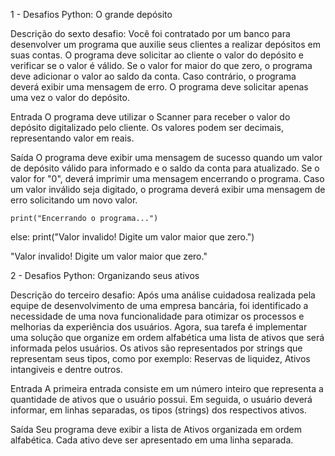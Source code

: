 1 - Desafios Python: O grande depósito

Descrição do sexto desafio: Você foi contratado por um banco para desenvolver um programa que auxilie seus clientes a realizar depósitos em suas contas.
O programa deve solicitar ao cliente o valor do depósito e verificar se o valor é válido. Se o valor for maior do que zero, o programa deve adicionar o valor ao saldo da conta.
Caso contrário, o programa deverá exibir uma mensagem de erro. O programa deve solicitar apenas uma vez o valor do depósito.

Entrada
O programa deve utilizar o Scanner para receber o valor do depósito digitalizado pelo cliente. Os valores podem ser decimais, representando valor em reais.

Saída
O programa deve exibir uma mensagem de sucesso quando um valor de depósito válido para informado e o saldo da conta para atualizado.
Se o valor for "0", deverá imprimir uma mensagem encerrando o programa. Caso um valor inválido seja digitado, o programa deverá exibir uma mensagem de erro solicitando um novo valor.

    print("Encerrando o programa...")
   
else:
    print("Valor invalido! Digite um valor maior que zero.")

"Valor invalido! Digite um valor maior que zero."


2 - Desafios Python: Organizando seus ativos

Descrição do terceiro desafio: Após uma análise cuidadosa realizada pela equipe de desenvolvimento de uma empresa bancária, foi identificado a necessidade de uma nova funcionalidade para otimizar os processos e melhorias da experiência dos usuários. Agora, sua tarefa é implementar uma solução que organize em ordem alfabética uma lista de ativos que será informada pelos usuários. Os ativos são representados por strings que representam seus tipos, como por exemplo: Reservas de liquidez, Ativos intangiveis e dentre outros.

Entrada
A primeira entrada consiste em um número inteiro que representa a quantidade de ativos que o usuário possui. Em seguida, o usuário deverá informar, em linhas separadas, os tipos (strings) dos respectivos ativos.

Saída
Seu programa deve exibir a lista de Ativos organizada em ordem alfabética. Cada ativo deve ser apresentado em uma linha separada.
